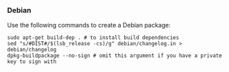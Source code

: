 ### Debian
Use the following commands to create a Debian package:
```
sudo apt-get build-dep . # to install build dependencies
sed "s/#DIST#/$(lsb_release -cs)/g" debian/changelog.in > debian/changelog
dpkg-buildpackage --no-sign # omit this argument if you have a private key to sign with
```
